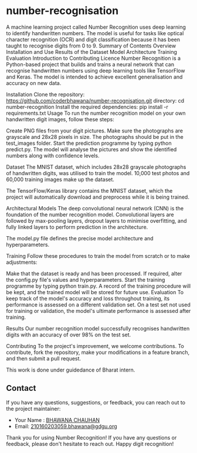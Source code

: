 # number-recognisation
A machine learning project called Number Recognition uses deep learning to identify handwritten numbers. The model is useful for tasks like optical character recognition (OCR) and digit classification because it has been taught to recognise digits from 0 to 9. Summary of Contents Overview Installation and Use Results of the Dataset Model Architecture Training Evaluation Introduction to Contributing Licence Number Recognition is a Python-based project that builds and trains a neural network that can recognise handwritten numbers using deep learning tools like TensorFlow and Keras. The model is intended to achieve excellent generalisation and accuracy on new data.

Installation Clone the repository: https://github.com/coderbhawana/number-recognisation.git directory: cd number-recognition Install the required dependencies: pip install -r requirements.txt Usage To run the number recognition model on your own handwritten digit images, follow these steps:

Create PNG files from your digit pictures. Make sure the photographs are grayscale and 28x28 pixels in size. The photographs should be put in the test_images folder. Start the prediction programme by typing python predict.py. The model will analyse the pictures and show the identified numbers along with confidence levels.

Dataset The MNIST dataset, which includes 28x28 grayscale photographs of handwritten digits, was utilised to train the model. 10,000 test photos and 60,000 training images make up the dataset.

The TensorFlow/Keras library contains the MNIST dataset, which the project will automatically download and preprocess while it is being trained.

Architectural Models The deep convolutional neural network (CNN) is the foundation of the number recognition model. Convolutional layers are followed by max-pooling layers, dropout layers to minimise overfitting, and fully linked layers to perform prediction in the architecture.

The model.py file defines the precise model architecture and hyperparameters.

Training Follow these procedures to train the model from scratch or to make adjustments:

Make that the dataset is ready and has been processed. If required, alter the config.py file's values and hyperparameters. Start the training programme by typing python train.py. A record of the training procedure will be kept, and the trained model will be stored for future use.
Evaluation To keep track of the model's accuracy and loss throughout training, its performance is assessed on a different validation set. On a test set not used for training or validation, the model's ultimate performance is assessed after training.

Results Our number recognition model successfully recognises handwritten digits with an accuracy of over 98% on the test set.

Contributing To the project's improvement, we welcome contributions. To contribute, fork the repository, make your modifications in a feature branch, and then submit a pull request.

This work is done under guidedance of Bharat intern.

## Contact

If you have any questions, suggestions, or feedback, you can reach out to the project maintainer:

- Your Name : [BHAWANA CHAUHAN](https://www.linkedin.com/in/bhawana-chauhan-135727266/)
- Email: [210160203059.bhawana@gdgu.org](mailto:210160203059.bhawana@gdgu.com)


Thank you for using Number Recognition! If you have any questions or feedback, please don't hesitate to reach out. Happy digit recognition!

